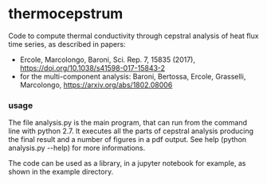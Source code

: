 # thermocepstrum
Code to compute thermal conductivity through cepstral analysis of heat flux time series, as described in papers:
 - Ercole, Marcolongo, Baroni, Sci. Rep. 7, 15835 (2017), https://doi.org/10.1038/s41598-017-15843-2
 - for the multi-component analysis:  Baroni, Bertossa, Ercole, Grasselli, Marcolongo, https://arxiv.org/abs/1802.08006

### usage

The file analysis.py is the main program, that can run from the command line with python 2.7.
It executes all the parts of cepstral analysis producing the final result and a number of figures in a pdf output.
See help (python analysis.py --help) for more informations.

The code can be used as a library, in a jupyter notebook for example, as shown in the example directory.

